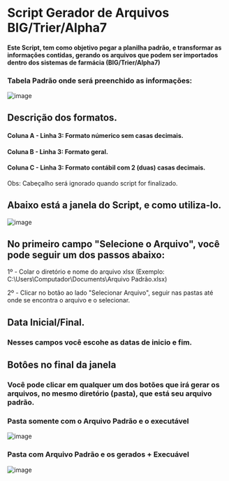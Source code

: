 # Script Gerador de Arquivos BIG/Trier/Alpha7

####  Este Script, tem como objetivo pegar a planilha padrão, e transformar as informações contidas, gerando os arquivos que podem ser importados dentro dos sistemas de farmácia (BIG/Trier/Alpha7)

### Tabela Padrão onde será preenchido as informações:

![image](https://github.com/JulianooOliveira/gerador-arquivos/assets/92277466/3b106cce-461c-440e-a107-c8abf0ad2fe9)

## Descrição dos formatos.
#### Coluna A - Linha 3: Formato númerico sem casas decimais.
#### Coluna B - Linha 3: Formato geral.
#### Coluna C - Linha 3: Formato contábil com 2 (duas) casas decimais.

Obs: Cabeçalho será ignorado quando script for finalizado.


## Abaixo está a janela do Script, e como utiliza-lo.

![image](https://github.com/JulianooOliveira/gerador-arquivos/assets/92277466/728ebd59-b89f-4945-8ed4-bb7148bb6fb0)

## No primeiro campo "Selecione o Arquivo", você pode seguir um dos passos abaixo:
1º - Colar o diretório e nome do arquivo xlsx (Exemplo: C:\Users\Computador\Documents\Arquivo Padrão.xlsx)

2º - Clicar no botão ao lado "Selecionar Arquivo", seguir nas pastas até onde se encontra o arquivo e o selecionar.

## Data Inicial/Final.

### Nesses campos você escohe as datas de inicio e fim.

## Botôes no final da janela

### Você pode clicar em qualquer um dos botões que irá gerar os arquivos, no mesmo diretório (pasta), que está seu arquivo padrão.

### Pasta somente com o Arquivo Padrão e o executável

![image](https://github.com/JulianooOliveira/gerador-arquivos/assets/92277466/9ee40ca9-57a1-4d58-be08-f64a8b92f1ac)

### Pasta com Arquivo Padrão e os gerados + Execuável

![image](https://github.com/JulianooOliveira/gerador-arquivos/assets/92277466/038ff913-94c5-4678-ac7a-c8cca79476e0)
